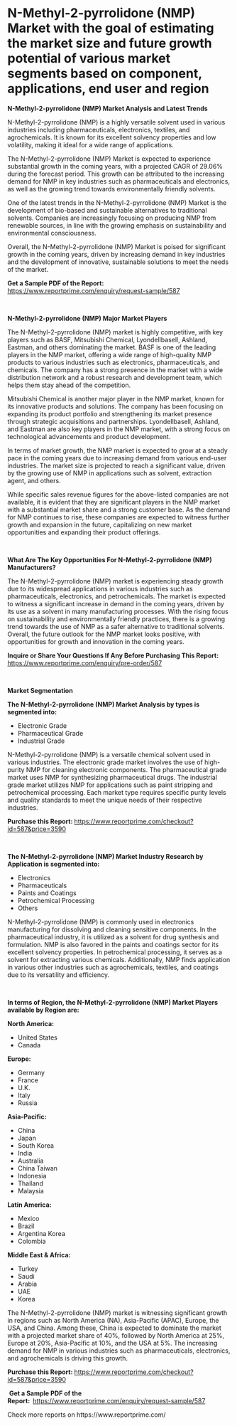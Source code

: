 <p><h1>N-Methyl-2-pyrrolidone (NMP) Market with the goal of estimating the market size and future growth potential of various market segments based on component, applications, end user and region</h1></p><p><strong>N-Methyl-2-pyrrolidone (NMP) Market Analysis and Latest Trends</strong></p>
<p><p>N-Methyl-2-pyrrolidone (NMP) is a highly versatile solvent used in various industries including pharmaceuticals, electronics, textiles, and agrochemicals. It is known for its excellent solvency properties and low volatility, making it ideal for a wide range of applications.</p><p>The N-Methyl-2-pyrrolidone (NMP) Market is expected to experience substantial growth in the coming years, with a projected CAGR of 29.06% during the forecast period. This growth can be attributed to the increasing demand for NMP in key industries such as pharmaceuticals and electronics, as well as the growing trend towards environmentally friendly solvents.</p><p>One of the latest trends in the N-Methyl-2-pyrrolidone (NMP) Market is the development of bio-based and sustainable alternatives to traditional solvents. Companies are increasingly focusing on producing NMP from renewable sources, in line with the growing emphasis on sustainability and environmental consciousness.</p><p>Overall, the N-Methyl-2-pyrrolidone (NMP) Market is poised for significant growth in the coming years, driven by increasing demand in key industries and the development of innovative, sustainable solutions to meet the needs of the market.</p></p>
<p><strong>Get a Sample PDF of the Report:&nbsp;</strong> <a href="https://www.reportprime.com/enquiry/request-sample/587">https://www.reportprime.com/enquiry/request-sample/587</a></p>
<p>&nbsp;</p>
<p><strong>N-Methyl-2-pyrrolidone (NMP) Major Market Players</strong></p>
<p><p>The N-Methyl-2-pyrrolidone (NMP) market is highly competitive, with key players such as BASF, Mitsubishi Chemical, Lyondellbasell, Ashland, Eastman, and others dominating the market. BASF is one of the leading players in the NMP market, offering a wide range of high-quality NMP products to various industries such as electronics, pharmaceuticals, and chemicals. The company has a strong presence in the market with a wide distribution network and a robust research and development team, which helps them stay ahead of the competition.</p><p>Mitsubishi Chemical is another major player in the NMP market, known for its innovative products and solutions. The company has been focusing on expanding its product portfolio and strengthening its market presence through strategic acquisitions and partnerships. Lyondellbasell, Ashland, and Eastman are also key players in the NMP market, with a strong focus on technological advancements and product development.</p><p>In terms of market growth, the NMP market is expected to grow at a steady pace in the coming years due to increasing demand from various end-user industries. The market size is projected to reach a significant value, driven by the growing use of NMP in applications such as solvent, extraction agent, and others.</p><p>While specific sales revenue figures for the above-listed companies are not available, it is evident that they are significant players in the NMP market with a substantial market share and a strong customer base. As the demand for NMP continues to rise, these companies are expected to witness further growth and expansion in the future, capitalizing on new market opportunities and expanding their product offerings.</p></p>
<p>&nbsp;</p>
<p><strong>What Are The Key Opportunities For N-Methyl-2-pyrrolidone (NMP) Manufacturers?</strong></p>
<p><p>The N-Methyl-2-pyrrolidone (NMP) market is experiencing steady growth due to its widespread applications in various industries such as pharmaceuticals, electronics, and petrochemicals. The market is expected to witness a significant increase in demand in the coming years, driven by its use as a solvent in many manufacturing processes. With the rising focus on sustainability and environmentally friendly practices, there is a growing trend towards the use of NMP as a safer alternative to traditional solvents. Overall, the future outlook for the NMP market looks positive, with opportunities for growth and innovation in the coming years.</p></p>
<p><strong>Inquire or Share Your Questions If Any Before Purchasing This Report:</strong> <a href="https://www.reportprime.com/enquiry/pre-order/587">https://www.reportprime.com/enquiry/pre-order/587</a></p>
<p>&nbsp;</p>
<p><strong>Market Segmentation</strong></p>
<p><strong>The N-Methyl-2-pyrrolidone (NMP) Market Analysis by types is segmented into:</strong></p>
<p><ul><li>Electronic Grade</li><li>Pharmaceutical Grade</li><li>Industrial Grade</li></ul></p>
<p><p>N-Methyl-2-pyrrolidone (NMP) is a versatile chemical solvent used in various industries. The electronic grade market involves the use of high-purity NMP for cleaning electronic components. The pharmaceutical grade market uses NMP for synthesizing pharmaceutical drugs. The industrial grade market utilizes NMP for applications such as paint stripping and petrochemical processing. Each market type requires specific purity levels and quality standards to meet the unique needs of their respective industries.</p></p>
<p><strong>Purchase this Report:&nbsp;</strong><a href="https://www.reportprime.com/checkout?id=587&price=3590">https://www.reportprime.com/checkout?id=587&price=3590</a></p>
<p>&nbsp;</p>
<p><strong>The N-Methyl-2-pyrrolidone (NMP) Market Industry Research by Application is segmented into:</strong></p>
<p><ul><li>Electronics</li><li>Pharmaceuticals</li><li>Paints and Coatings</li><li>Petrochemical Processing</li><li>Others</li></ul></p>
<p><p>N-Methyl-2-pyrrolidone (NMP) is commonly used in electronics manufacturing for dissolving and cleaning sensitive components. In the pharmaceutical industry, it is utilized as a solvent for drug synthesis and formulation. NMP is also favored in the paints and coatings sector for its excellent solvency properties. In petrochemical processing, it serves as a solvent for extracting various chemicals. Additionally, NMP finds application in various other industries such as agrochemicals, textiles, and coatings due to its versatility and efficiency.</p></p>
<p>&nbsp;</p>
<p><strong>In terms of Region, the N-Methyl-2-pyrrolidone (NMP) Market Players available by Region are:</strong></p>
<p>
    <p> <strong> North America: </strong>
        <ul>
            <li>United States</li>
            <li>Canada</li>
        </ul>
        </p> 
    <p> <strong> Europe: </strong>
        <ul>
            <li>Germany</li>
            <li>France</li>
            <li>U.K.</li>
            <li>Italy</li>
            <li>Russia</li>
        </ul>
        </p> 
    <p> <strong> Asia-Pacific: </strong>
        <ul>
            <li>China</li>
            <li>Japan</li>
            <li>South Korea</li>
            <li>India</li>
            <li>Australia</li>
            <li>China Taiwan</li>
            <li>Indonesia</li>
            <li>Thailand</li>
            <li>Malaysia</li>
        </ul>
        </p> 
    <p> <strong> Latin America: </strong>
        <ul>
            <li>Mexico</li>
            <li>Brazil</li>
            <li>Argentina Korea</li>
            <li>Colombia</li>
        </ul>
        </p> 
    <p> <strong> Middle East & Africa: </strong>
        <ul>
            <li>Turkey</li>
            <li>Saudi</li>
            <li>Arabia</li>
            <li>UAE</li>
            <li>Korea</li>
        </ul>
    </p>
    </p>
<p><p>The N-Methyl-2-pyrrolidone (NMP) market is witnessing significant growth in regions such as North America (NA), Asia-Pacific (APAC), Europe, the USA, and China. Among these, China is expected to dominate the market with a projected market share of 40%, followed by North America at 25%, Europe at 20%, Asia-Pacific at 10%, and the USA at 5%. The increasing demand for NMP in various industries such as pharmaceuticals, electronics, and agrochemicals is driving this growth.</p></p>
<p><strong>Purchase this Report: </strong><a href="https://www.reportprime.com/checkout?id=587&price=3590">https://www.reportprime.com/checkout?id=587&price=3590</a></p>
<p>&nbsp;<strong>Get a Sample PDF of the Report:&nbsp;&nbsp;</strong><a href="https://www.reportprime.com/enquiry/request-sample/587">https://www.reportprime.com/enquiry/request-sample/587</a></p>
<p><strong></strong></p>
<p>Check more reports on https://www.reportprime.com/</p>